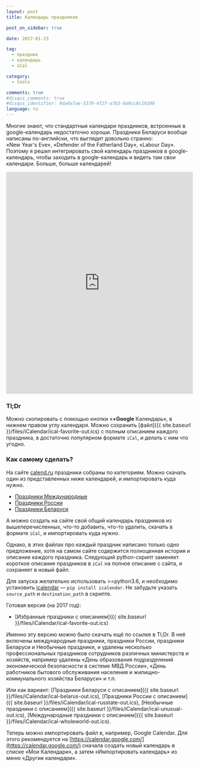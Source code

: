 ```yaml
---
layout: post
title: Календарь праздников

post_on_sidebar: true

date: 2017-01-23

tag:
  - праздник
  - календарь
  - iCal

category:
  - tools

comments: true
#disqus_comments: true
#disqus_identifier: 9da4a7ae-5379-4f2f-a7b3-0a0cc8c19200
language: ru
---
```


Многие знают, что стандартные календари праздников, встроенные в google-календарь недостаточно хороши.
Праздники Беларуси вообще написаны по-английски, что выглядит довольно странно:
«New Year's Eve», «Defender of the Fatherland Day», «Labour Day».
Поэтому я решил интегрировать свой календарь праздников в google-календарь, чтобы заходить в google-календарь и видеть там свои календари. Больше, больше календарей!<!--more-->


<iframe src="https://calendar.google.com/calendar/embed?showPrint=0&amp;showTabs=0&amp;showCalendars=0&amp;showTz=0&amp;
height=600&amp;wkst=2&amp;hl=ru&amp;bgcolor=%23FFFFFF&amp;src=eeof4665qu4h3lr0ajvera1vjo%40group.calendar.google.com&amp;
color=%23333333&amp;ctz=Europe%2FMoscow" style="border-width:0" width="100%" height="600" frameborder="0" scrolling="no"></iframe>

### Tl;Dr

Можно скопировать с помощью кнопки «**+Google** Календарь», в нижнем правом углу календаря.
Можно сохранить [файл]({{ site.baseurl }}/files/iCalendar/ical-favorite-out.ics) с полным описанием каждого праздника, в достаточно популярном формате `iCal`, и делать с ним что угодно.

### Как самому сделать?

На сайте [calend.ru](http://calend.ru) праздники собраны по категориям.
Можно скачать один из представленных ниже календарей, и импортировать куда нужно.

 - [Праздники Международные](http://www.calend.ru/ical/ical-wholeworld.ics)
 - [Праздники России](http://www.calend.ru/ical/ical-russtate.ics)
 - [Праздники Беларуси](http://www.calend.ru/ical/ical-belorus.ics)

А можно создать на сайте свой общий календарь праздников из вышеперечисленных, что-то добавить, что-то удалить, скачать в формате `iCal`, и импортировать куда нужно.

Однако, в этих файлах про каждый праздник написано только одно предложение, хотя
на самом сайте содержится полноценная история и описание каждого праздника.
Следующий python-скрипт заменяет короткое описание праздников в `iCal` на полное описание с сайта, и сохраняет в новый файл.

Для запуска желательно использовать >=python3.6, и необходимо установить [icalendar](http://pypi.python.org/pypi/icalendar) — `pip install icalendar`.
Не забудьте указать `source_path` и `destination_path` в скрипте.


<script src="https://gist.github.com/yalov/055e636e6bfc35c7d7b096aa8aa26c0d.js"></script>

Готовая версия (на 2017 год):

 - [Избранные праздники с описанием]({{ site.baseurl }}/files/iCalendar/ical-favorite-out.ics)

Именно эту версию можно было скачать ещё по ссылке в Tl;Dr. В неё включены международные праздники, праздники России, праздники Беларуси и Необычные праздники, и
удалены несколько профессиональных праздников сотрудников различных министерств и хозяйств, например удалены
«День образования подразделений экономической безопасности в системе МВД России»,
«День работников бытового обслуживания населения и жилищно-коммунального хозяйства Беларуси» и т.п.


 Или как вариант:
[Праздники Беларуси с описанием]({{ site.baseurl }}/files/iCalendar/ical-belarus-out.ics),
[Праздники России с описанием]({{ site.baseurl }}/files/iCalendar/ical-russtate-out.ics),
[Необычные праздники с описанием]({{ site.baseurl }}/files/iCalendar/ical-unusual-out.ics),
[Международные праздники с описанием]({{ site.baseurl }}/files/iCalendar/ical-wholeworld-out.ics).

Теперь можно импортировать файл в, например, Google Calendar.
Для этого рекомендуется на [https://calendar.google.com/](https://calendar.google.com/) сначала создать новый календарь в списке «Мои Календари»,
а затем «Импортировать календарь» из меню «Другие календари».
